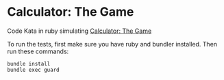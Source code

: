 # Calculator: The Game
Code Kata in ruby simulating [Calculator: The Game](https://play.google.com/store/apps/details?id=com.sm.calculateme)

To run the tests, first make sure you have ruby and bundler installed.
Then run these commands:
```
bundle install
bundle exec guard
```
